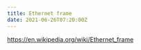 ```yaml
---
title: Ethernet frame
date: 2021-06-26T07:20:00Z
---
```


https://en.wikipedia.org/wiki/Ethernet_frame
